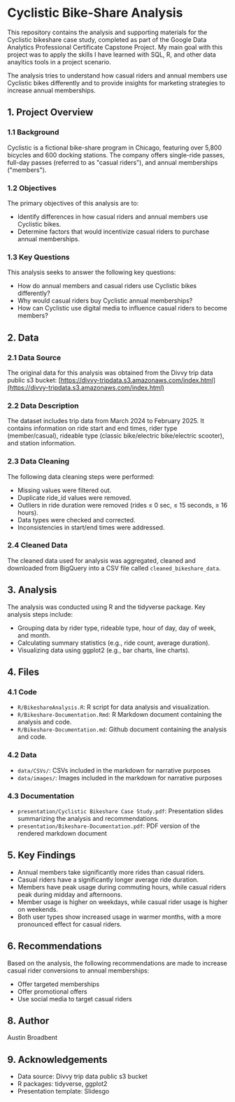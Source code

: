 # Cyclistic Bike-Share Analysis

This repository contains the analysis and supporting materials for the Cyclistic bikeshare case study, completed as part of the Google Data Analytics Professional Certificate Capstone Project. My main goal with this project was to apply the skills I have learned with SQL, R, and other data anayltics tools in a project scenario.

The analysis tries to understand how casual riders and annual members use Cyclistic bikes differently and to provide insights for marketing strategies to increase annual memberships.

## 1. Project Overview

### 1.1 Background

Cyclistic is a fictional bike-share program in Chicago, featuring over 5,800 bicycles and 600 docking stations. The company offers single-ride passes, full-day passes (referred to as "casual riders"), and annual memberships ("members").

### 1.2 Objectives

The primary objectives of this analysis are to:

* Identify differences in how casual riders and annual members use Cyclistic bikes.
* Determine factors that would incentivize casual riders to purchase annual memberships.

### 1.3 Key Questions

This analysis seeks to answer the following key questions:

* How do annual members and casual riders use Cyclistic bikes differently?
* Why would casual riders buy Cyclistic annual memberships?
* How can Cyclistic use digital media to influence casual riders to become members?

## 2. Data

### 2.1 Data Source

The original data for this analysis was obtained from the Divvy trip data public s3 bucket: [https://divvy-tripdata.s3.amazonaws.com/index.html](https://divvy-tripdata.s3.amazonaws.com/index.html)

### 2.2 Data Description

The dataset includes trip data from March 2024 to February 2025. It contains information on ride start and end times, rider type (member/casual), rideable type (classic bike/electric bike/electric scooter), and station information.

### 2.3 Data Cleaning

The following data cleaning steps were performed:

* Missing values were filtered out.
* Duplicate ride\_id values were removed.
* Outliers in ride duration were removed (rides ≤ 0 sec, ≤ 15 seconds, ≥ 16 hours). 
* Data types were checked and corrected.
* Inconsistencies in start/end times were addressed.

### 2.4 Cleaned Data

The cleaned data used for analysis was aggregated, cleaned and downloaded from BigQuery into a CSV file called `cleaned_bikeshare_data`.

## 3. Analysis

The analysis was conducted using R and the tidyverse package. Key analysis steps include:

* Grouping data by rider type, rideable type, hour of day, day of week, and month.
* Calculating summary statistics (e.g., ride count, average duration).
* Visualizing data using ggplot2 (e.g., bar charts, line charts).

## 4. Files

### 4.1 Code

* `R/BikeshareAnalysis.R`: R script for data analysis and visualization.
* `R/Bikeshare-Documentation.Rmd`: R Markdown document containing the analysis and code.
* `R/Bikeshare-Documentation.md`: Github document containing the analysis and code.

### 4.2 Data

* `data/CSVs/`: CSVs included in the markdown for narrative purposes
* `data/images/`: Images included in the markdown for narrative purposes

### 4.3 Documentation

* `presentation/Cyclistic Bikeshare Case Study.pdf`: Presentation slides summarizing the analysis and recommendations.
* `presentation/Bikeshare-Documentation.pdf`: PDF version of the rendered markdown document

## 5. Key Findings

* Annual members take significantly more rides than casual riders.
* Casual riders have a significantly longer average ride duration.
* Members have peak usage during commuting hours, while casual riders peak during midday and afternoons.
* Member usage is higher on weekdays, while casual rider usage is higher on weekends.
* Both user types show increased usage in warmer months, with a more pronounced effect for casual riders.

## 6. Recommendations

Based on the analysis, the following recommendations are made to increase casual rider conversions to annual memberships:

* Offer targeted memberships
* Offer promotional offers 
* Use social media to target casual riders

## 8. Author

Austin Broadbent

## 9. Acknowledgements

* Data source: Divvy trip data public s3 bucket
* R packages: tidyverse, ggplot2
* Presentation template: Slidesgo
